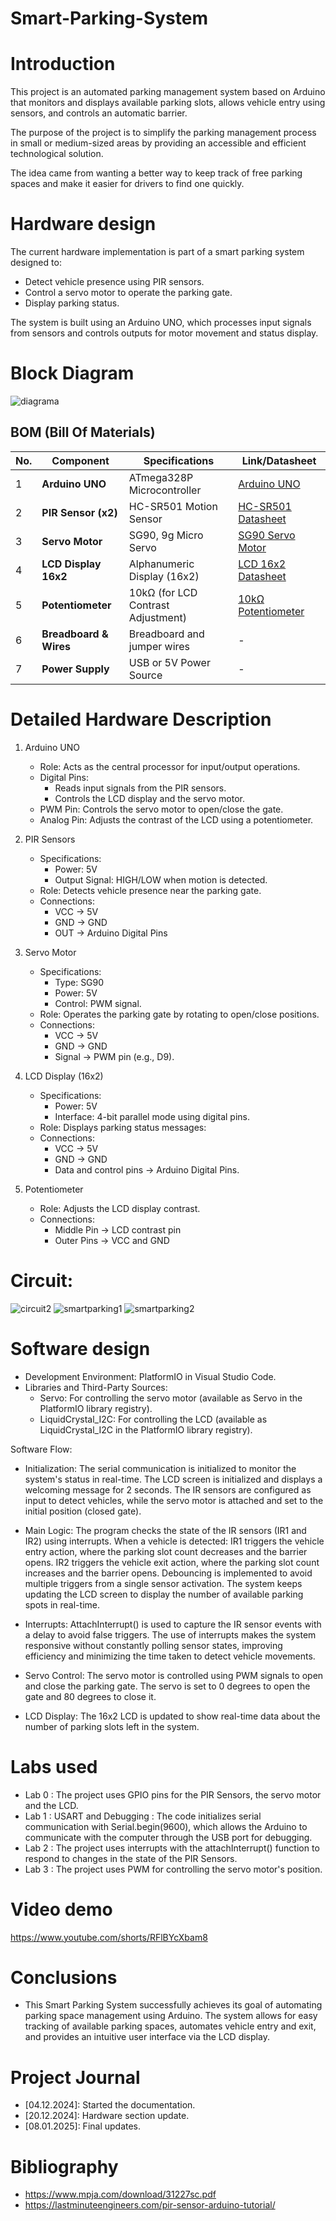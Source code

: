 # Smart-Parking-System

# Introduction
This project is an automated parking management system based on Arduino that monitors and displays available parking slots, allows vehicle entry using sensors, and controls an automatic barrier.

The purpose of the project is to simplify the parking management process in small or medium-sized areas by providing an accessible and efficient technological solution.

The idea came from wanting a better way to keep track of free parking spaces and make it easier for drivers to find one quickly.

# Hardware design
The current hardware implementation is part of a smart parking system designed to:
 - Detect vehicle presence using PIR sensors.
 - Control a servo motor to operate the parking gate.
 - Display parking status.

The system is built using an Arduino UNO, which processes input signals from sensors and controls outputs for motor movement and status display.

# Block Diagram
![diagrama](https://github.com/user-attachments/assets/cdc37846-08fc-4e10-81f9-614a07b0baa7)

## BOM (Bill Of Materials)

| No.  | Component              | Specifications                         | Link/Datasheet                         |
|------|------------------------|---------------------------------------|---------------------------------------|
| 1    | **Arduino UNO**        | ATmega328P Microcontroller            | [Arduino UNO](https://www.alldatasheet.com/datasheet-pdf/view/241077/ATMEL/ATMEGA328P.html) |
| 2    | **PIR Sensor (x2)**    | HC-SR501 Motion Sensor                | [HC-SR501 Datasheet](https://www.alldatasheet.com/html-pdf/1131987/ETC2/HC-SR501/112/1/HC-SR501.html) |
| 3    | **Servo Motor**        | SG90, 9g Micro Servo                  | [SG90 Servo Motor](https://www.alldatasheet.com/datasheet-pdf/pdf/1572383/ETC/SG90.html)  |
| 4    | **LCD Display 16x2**   | Alphanumeric Display (16x2)           | [LCD 16x2 Datasheet](https://components101.com/sites/default/files/component_datasheet/16x2%20LCD%20Datasheet.pdf) |
| 5    | **Potentiometer**      | 10kΩ (for LCD Contrast Adjustment)    | [10kΩ Potentiometer](https://components101.com/sites/default/files/component_datasheet/potentiometer%20datasheet.pdf) |
| 6    | **Breadboard & Wires** | Breadboard and jumper wires           | -                                     |
| 7    | **Power Supply**       | USB or 5V Power Source                | -                                     |



# Detailed Hardware Description
1. Arduino UNO
   - Role: Acts as the central processor for input/output operations.
   - Digital Pins:
     - Reads input signals from the PIR sensors.
     - Controls the LCD display and the servo motor.
   - PWM Pin: Controls the servo motor to open/close the gate.
   - Analog Pin: Adjusts the contrast of the LCD using a potentiometer.
  
     
2. PIR Sensors
   - Specifications:
     - Power: 5V
     -  Output Signal: HIGH/LOW when motion is detected.
   - Role: Detects vehicle presence near the parking gate.
   - Connections:
     - VCC → 5V
     - GND → GND
     - OUT → Arduino Digital Pins
    
       
3. Servo Motor
   - Specifications:
     - Type: SG90
     - Power: 5V
     - Control: PWM signal.
   - Role: Operates the parking gate by rotating to open/close positions.
   - Connections:
     - VCC → 5V
     - GND → GND
     - Signal → PWM pin (e.g., D9).
    
       
  4. LCD Display (16x2)
     - Specifications:
       - Power: 5V
       - Interface: 4-bit parallel mode using digital pins.
     - Role: Displays parking status messages:
     - Connections:
       - VCC → 5V
       - GND → GND
       - Data and control pins → Arduino Digital Pins.

      
  5. Potentiometer
     - Role: Adjusts the LCD display contrast.
     - Connections:
       - Middle Pin → LCD contrast pin
       - Outer Pins → VCC and GND
      
  # Circuit:
  ![circuit2](https://github.com/user-attachments/assets/2055fbf0-3f5b-4264-88a5-06d4c0e81ecc)
  ![smartparking1](https://github.com/user-attachments/assets/0e360d2f-987c-45c9-b8f5-9964da4d5201)
  ![smartparking2](https://github.com/user-attachments/assets/b3795b1d-cf74-4b49-bbac-3d157962018c)







# Software design
 - Development Environment: PlatformIO in Visual Studio Code.
 - Libraries and Third-Party Sources:
    - Servo: For controlling the servo motor (available as Servo in the PlatformIO library registry).
    - LiquidCrystal_I2C: For controlling the LCD (available as LiquidCrystal_I2C in the PlatformIO library registry).

Software Flow:
 - Initialization:
   The serial communication is initialized to monitor the system's status in real-time.
   The LCD screen is initialized and displays a welcoming message for 2 seconds.
   The IR sensors are configured as input to detect vehicles, while the servo motor is attached and set to the initial position (closed gate).

 - Main Logic:
   The program checks the state of the IR sensors (IR1 and IR2) using interrupts. When a vehicle is detected:
   IR1 triggers the vehicle entry action, where the parking slot count decreases and the barrier opens.
   IR2 triggers the vehicle exit action, where the parking slot count increases and the barrier opens.
   Debouncing is implemented to avoid multiple triggers from a single sensor activation.
   The system keeps updating the LCD screen to display the number of available parking spots in real-time.

 - Interrupts:
   AttachInterrupt() is used to capture the IR sensor events with a delay to avoid false triggers.
   The use of interrupts makes the system responsive without constantly polling sensor states, improving efficiency and minimizing the time taken to detect vehicle movements.

 - Servo Control:
   The servo motor is controlled using PWM signals to open and close the parking gate.
   The servo is set to 0 degrees to open the gate and 80 degrees to close it.

 - LCD Display:
   The 16x2 LCD is updated to show real-time data about the number of parking slots left in the system.

# Labs used
- Lab 0 : The project uses GPIO pins for the PIR Sensors, the servo motor and the LCD.
- Lab 1 : USART and Debugging : The code initializes serial communication with Serial.begin(9600), which allows the Arduino to communicate with the computer through the USB port for debugging.
- Lab 2 : The project uses interrupts with the attachInterrupt() function to respond to changes in the state of the PIR Sensors.
- Lab 3 : The project uses PWM for controlling the servo motor's position.

# Video demo
https://www.youtube.com/shorts/RFlBYcXbam8

# Conclusions
- This Smart Parking System successfully achieves its goal of automating parking space management using Arduino. The system allows for easy tracking of available parking spaces, automates vehicle entry and exit, and provides an intuitive user interface via the LCD display.

# Project Journal
- [04.12.2024]: Started the documentation.
- [20.12.2024]: Hardware section update.
- [08.01.2025]: Final updates.

# Bibliography
- https://www.mpja.com/download/31227sc.pdf
- https://lastminuteengineers.com/pir-sensor-arduino-tutorial/
